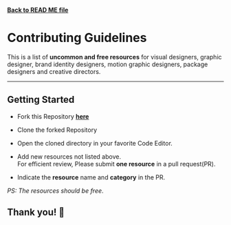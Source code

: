**[Back to READ ME file](./README.md/)**

# Contributing Guidelines

This is a list of **uncommon and free resources** for visual designers, graphic designer, brand identity designers, motion graphic designers, package designers and creative directors.

---

## Getting Started

- Fork this Repository [**here**](https://github.com/frankiefab100/Uncommon-Visual-Design-Resources/fork)

- Clone the forked Repository

- Open the cloned directory in your favorite Code Editor.

- Add new resources not listed above.
  <br>
  For efficient review, Please submit **one resource** in a pull request(PR).

- Indicate the **resource** name and **category** in the PR.

_PS: The resources should be free_.

## Thank you! :slightly_smiling_face:
